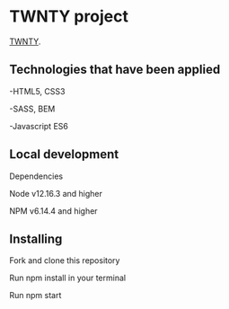 # TWNTY project

 [TWNTY](https://artempaskall.github.io/twnty/).

## Technologies that have been applied

-HTML5, CSS3

-SASS, BEM

-Javascript ES6

## Local development
Dependencies

Node v12.16.3 and higher

NPM v6.14.4 and higher

## Installing
Fork and clone this repository

Run npm install in your terminal

Run npm start

